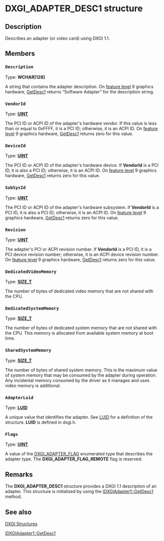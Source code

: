 # DXGI_ADAPTER_DESC1 structure

## Description

Describes an adapter (or video card) using DXGI 1.1.

## Members

### `Description`

Type: **WCHAR[128]**

A string that contains the adapter description. On [feature level](https://learn.microsoft.com/windows/desktop/direct3d11/overviews-direct3d-11-devices-downlevel-intro) 9 graphics hardware, [GetDesc1](https://learn.microsoft.com/windows/desktop/api/dxgi/nf-dxgi-idxgiadapter1-getdesc1) returns “Software Adapter” for the description string.

### `VendorId`

Type: **[UINT](https://learn.microsoft.com/windows/desktop/WinProg/windows-data-types)**

The PCI ID or ACPI ID of the adapter's hardware vendor. If this value is less than or equal to 0xFFFF, it is a PCI ID; otherwise, it is an ACPI ID. On [feature level](https://learn.microsoft.com/windows/desktop/direct3d11/overviews-direct3d-11-devices-downlevel-intro) 9 graphics hardware, [GetDesc1](https://learn.microsoft.com/windows/desktop/api/dxgi/nf-dxgi-idxgiadapter1-getdesc1) returns zero for this value.

### `DeviceId`

Type: **[UINT](https://learn.microsoft.com/windows/desktop/WinProg/windows-data-types)**

The PCI ID or ACPI ID of the adapter's hardware device. If **VendorId** is a PCI ID, it is also a PCI ID; otherwise, it is an ACPI ID. On [feature level](https://learn.microsoft.com/windows/desktop/direct3d11/overviews-direct3d-11-devices-downlevel-intro) 9 graphics hardware, [GetDesc1](https://learn.microsoft.com/windows/desktop/api/dxgi/nf-dxgi-idxgiadapter1-getdesc1) returns zero for this value.

### `SubSysId`

Type: **[UINT](https://learn.microsoft.com/windows/desktop/WinProg/windows-data-types)**

The PCI ID or ACPI ID of the adapter's hardware subsystem. If **VendorId** is a PCI ID, it is also a PCI ID; otherwise, it is an ACPI ID. On [feature level](https://learn.microsoft.com/windows/desktop/direct3d11/overviews-direct3d-11-devices-downlevel-intro) 9 graphics hardware, [GetDesc1](https://learn.microsoft.com/windows/desktop/api/dxgi/nf-dxgi-idxgiadapter1-getdesc1) returns zero for this value.

### `Revision`

Type: **[UINT](https://learn.microsoft.com/windows/desktop/WinProg/windows-data-types)**

The adapter's PCI or ACPI revision number. If **VendorId** is a PCI ID, it is a PCI device revision number; otherwise, it is an ACPI device revision number. On [feature level](https://learn.microsoft.com/windows/desktop/direct3d11/overviews-direct3d-11-devices-downlevel-intro) 9 graphics hardware, [GetDesc1](https://learn.microsoft.com/windows/desktop/api/dxgi/nf-dxgi-idxgiadapter1-getdesc1) returns zero for this value.

### `DedicatedVideoMemory`

Type: **[SIZE_T](https://learn.microsoft.com/windows/desktop/WinProg/windows-data-types)**

The number of bytes of dedicated video memory that are not shared with the CPU.

### `DedicatedSystemMemory`

Type: **[SIZE_T](https://learn.microsoft.com/windows/desktop/WinProg/windows-data-types)**

The number of bytes of dedicated system memory that are not shared with the CPU. This memory is allocated from available system memory at boot time.

### `SharedSystemMemory`

Type: **[SIZE_T](https://learn.microsoft.com/windows/desktop/WinProg/windows-data-types)**

The number of bytes of shared system memory. This is the maximum value of system memory that may be consumed by the adapter during operation. Any incidental memory consumed by the driver as it manages and uses video memory is additional.

### `AdapterLuid`

Type: **[LUID](https://learn.microsoft.com/previous-versions/windows/hardware/drivers/ff549708(v=vs.85))**

A unique value that identifies the adapter. See [LUID](https://learn.microsoft.com/previous-versions/windows/hardware/drivers/ff549708(v=vs.85)) for a definition of the structure. **LUID** is defined in dxgi.h.

### `Flags`

Type: **[UINT](https://learn.microsoft.com/windows/desktop/WinProg/windows-data-types)**

A value of the [DXGI_ADAPTER_FLAG](https://learn.microsoft.com/windows/desktop/api/dxgi/ne-dxgi-dxgi_adapter_flag) enumerated type that describes the adapter type. The **DXGI_ADAPTER_FLAG_REMOTE** flag is reserved.

## Remarks

The **DXGI_ADAPTER_DESC1** structure provides a DXGI 1.1 description of an adapter. This structure is initialized by using the [IDXGIAdapter1::GetDesc1](https://learn.microsoft.com/windows/desktop/api/dxgi/nf-dxgi-idxgiadapter1-getdesc1) method.

## See also

[DXGI Structures](https://learn.microsoft.com/windows/desktop/direct3ddxgi/d3d10-graphics-reference-dxgi-structures)

[IDXGIAdapter1::GetDesc1](https://learn.microsoft.com/windows/desktop/api/dxgi/nf-dxgi-idxgiadapter1-getdesc1)